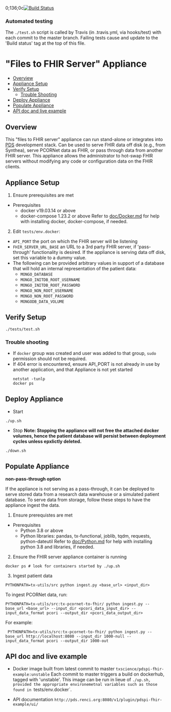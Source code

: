 0;136;0c[![Build Status](https://travis-ci.com/RENCI/pdspi-fhir-example.svg?branch=master)](https://travis-ci.com/RENCI/pdspi-fhir-example)
### Automated testing
The `./test.sh` script is called by Travis (in .travis.yml, via hooks/test) with each commit to the master branch. Failing tests cause and update to the 'Build status' tag at the top of this file.

# "Files to FHIR Server" Appliance

- [Overview](#overview)
- [Appliance Setup](#appliance-setup)
- [Verify Setup](#verify-setup)
  + [Trouble Shooting](#trouble-shooting)
- [Deploy Appliance](#start-appliance)
- [Populate Appliance](#populate-appliance)
- [API doc and live example](#api-doc-and-live-example)

## Overview

This "files to FHIR server" appliance can run stand-alone or
integrates into [PDS](http://github.com/RENCI/pds-release) development
stack. Can be used to serve FHIR data off disk (e.g., from Synthea),
serve PCORNet data as FHIR, or pass through data from another FHIR
server. This appliance allows the administrator to hot-swap FHIR
servers without modifying any code or configuration data on the FHIR
clients.

## Appliance Setup

1. Ensure prerequisites are met
  - Prerequisites
    - docker v19.03.14 or above
    - docker-compose 1.23.2 or above
 Refer to [doc/Docker.md](http://github.com/RENCI/pdspi-fhir-example/doc/Docker.md) for help with installing docker, docker-compose, if needed.

2. Edit `tests/env.docker`:
  - `API_PORT` the port on which the FHIR server will be listening
  - `FHIR_SERVER_URL_BASE` an URL to a 3rd party FHIR server, if 'pass-through' functionality is desired. If the appliance is serving data off disk, set this variable to a dummy value.
  - The following can be provided arbitrary values in support of a database that will hold an internal representation of the patient data:
    - `MONGO_DATABASE` 
    - `MONGO_INITDB_ROOT_USERNAME`
    - `MONGO_INITDB_ROOT_PASSWORD`
    - `MONGO_NON_ROOT_USERNAME`
    - `MONGO_NON_ROOT_PASSWORD`
    - `MONGODB_DATA_VOLUME`

## Verify Setup

```
./tests/test.sh
```

### Trouble shooting

- If `docker` group was created and user was added to that group, `sudo` permission should not be required.
- If 404 error is encountered, ensure API_PORT is not already in use by another application, and that Appliance is not yet started
  ```
  netstat -tunlp
  docker ps
  ```

## Deploy Appliance

 - Start

```
./up.sh
```

 - Stop
__Note: Stopping the appliance will not free the attached docker volumes, hence the patient database will persist between deployment cycles unless epxlictly deleted.__ 
```
./down.sh
```

## Populate Appliance 
__non-pass-through option__

If the appliance is not serving as a pass-through, it can be deployed
to serve stored data from a research data warehouse or a simulated
patient database. To serve data from storage, follow these steps to
have the appliance ingest the data.

1. Ensure prerequistes are met
  - Prerequisites 
  	- Python 3.8 or above
  	- Python libraries: pandas, tx-functional, joblib, tqdm, requests, python-dateutil
 Refer to [doc/Python.md](http://github.com/RENCI/pdspi-fhir-example/doc/Python.md) for help with installing python 3.8 and libraries, if needed.

2. Ensure the FHIR server appliance container is running

  ```
  docker ps # look for containers started by ./up.sh
  ```

3. Ingest patient data

  ```
  PYTHONPATH=tx-utils/src python ingest.py <base_url> <input_dir>
  ```

To ingest PCORNet data, run:

  ```
  PYTHONPATH=tx-utils/src:tx-pcornet-to-fhir/ python ingest.py --base_url <base_url> --input_dir <pcori_data_input_dir> --input_data_format pcori --output_dir <pcori_data_output_dir>
  ```

For example: 

  ```
   PYTHONPATH=tx-utils/src:tx-pcornet-to-fhir/ python ingest.py --base_url http://localhost:8080 --input_dir 1000-null --input_data_format pcori --output_dir 1000-out
  ```

## API doc and live example

- Docker image built from latest commit to master
`txscience/pdspi-fhir-example:unstable`
Each commit to master triggers a build on dockerhub, tagged with 'unstable'. This image can be run in lieue of `./up.sh, provided the appropriate environemetnal variables such as those found in `tests/env.docker`.

- API documentation
`http://pds.renci.org:8080/v1/plugin/pdspi-fhir-example/ui/`
